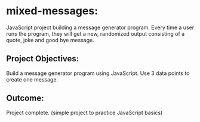 # mixed-messages:
JavaScript project building a message generator program. Every time a user runs the program, they will get a new, randomized output consisting of a quote, joke and good bye message.

## Project Objectives:
Build a message generator program using JavaScript.
Use 3 data points to create one message.

## Outcome:
Project complete. (simple project to practice JavaScript basics)
